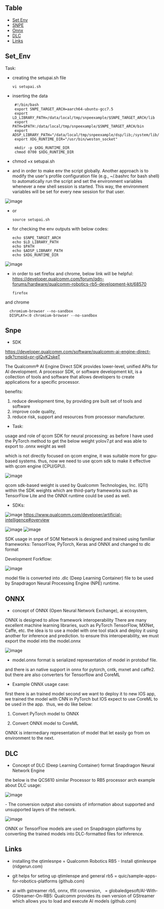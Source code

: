 ## Table

* [Set Env](#set_env)
* [SNPE](#snpe)
* [Onnx](#onnx)
* [DLC](#dlc)
* [Links](#links)


## Set_Env

Task:
- creating the setupai.sh file

      vi setupai.sh

- inserting the data


       #!/bin/bash
       export SNPE_TARGET_ARCH=aarch64-ubuntu-gcc7.5
       export LD_LIBRARY_PATH=/data/local/tmp/snpeexample/$SNPE_TARGET_ARCH/lib
       export PATH=$PATH:/data/local/tmp/snpeexample/$SNPE_TARGET_ARCH/bin
       export ADSP_LIBRARY_PATH="/data/local/tmp/snpeexample/dsp/lib;/system/lib/rfsa/adsp;/system/vendor/lib/rfsa/adsp;/dsp"
       export XDG_RUNTIME_DIR="/usr/bin/weston_socket"
   
       mkdir -p $XDG_RUNTIME_DIR
       chmod 0700 $XDG_RUNTIME_DIR

-    chmod +x setupai.sh

- and in order to make env the script globally. Another approach is to modify the user's profile configuration file (e.g., ~/.bashrc for bash shell) to automatically run the script and set the environment variables whenever a new shell session is started. This way, the environment variables will be set for every new session for that user.

![image](https://github.com/UbaydullohML/AB300-AI-models/assets/75980506/8c8adde4-145b-460c-a940-18803ab510ce)

- or
  
      source setupai.sh

- for checking the env outputs with below codes:

      echo $SNPE_TARGET_ARCH
      echo $LD_LIBRARY_PATH
      echo $PATH
      echo $ADSP_LIBRARY_PATH
      echo $XDG_RUNTIME_DIR
  
![image](https://github.com/UbaydullohML/AB300-AI-models/assets/75980506/0fd59a55-5e75-4a6e-8f63-5d82b4f67f63)


- in order to set firefox and chrome, below link will be helpful:
https://developer.qualcomm.com/forum/qdn-forums/hardware/qualcomm-robotics-rb5-development-kit/68570

      firefox

and chrome

      chromium-browser --no-sandbox
      DISPLAY=:0 chromium-browser --no-sandbox


## Snpe

- SDK 

https://developer.qualcomm.com/software/qualcomm-ai-engine-direct-sdk?cmpid=pr-glQvK2skeT

The Qualcomm® AI Engine Direct SDK provides lower-level, unified APIs for AI development.
A processor SDK, or software development kit, is a collection of tools and software that allows developers to create applications for a specific processor. 

benefits:
1. reduce development time, by providing pre built set of tools and software
2. improve code quality,
3. reduce risk, support and resources from processor manufacturer. 

- Task:

usage and role of qcom SDK for neural processing:
as before I have used the PyTorch method to get the below weight yolov7.pt
and was able to export to .onnx weight as well

which is not directly focused on qcom engine, it was suitable more for gpu-based systems.
thus, now we need to use qcom sdk to make it effective with qcom engine (CPU/GPU).

![image](https://github.com/UbaydullohML/AB300-AI-models/assets/75980506/cbd53f7d-b327-4c42-83bd-4a10155627f2)

qcom sdk-based weight is used by Qualcomm Technologies, Inc. (QTI) within the SDK
weights which are third-party frameworks such as TensorFlow Lite and the ONNX runtime could be used as well.


- SDKs:

![image](https://github.com/UbaydullohML/AB300-AI-models/assets/75980506/1d10de03-5044-42e4-8e5c-88c41e75fc79)
https://www.qualcomm.com/developer/artificial-intelligence#overview

![image](https://github.com/UbaydullohML/AB300-AI-models/assets/75980506/072d823e-db5a-4768-82bc-36de9dbc94e3)
![image](https://github.com/UbaydullohML/AB300-AI-models/assets/75980506/838097f1-9f2e-4c15-bee1-f9ca3f5b9fd1)


SDK usage in snpe of SOM
Network is designed and trained using familiar frameworks: TensorFlow, PyTorch, Keras and ONNX
and changed to dlc format

Development Forkflow:

![image](https://github.com/UbaydullohML/AB300-AI-models/assets/75980506/5fe16e5b-bf1e-4c73-9962-c69b03a6e1f3)

model file is converted into .dlc (Deep Learning Container) file to be used by Snapdragon Neural Processing Engine (NPE) runtime.


## ONNX
- concept of ONNX (Open Neural Network Exchange), ai ecosystem,
  
ONNX is designed to allow framework interoperability
There are many excellent machine learning libraries, such as PyTorch TensorFlow, MXNet, Caffe, etc.
the idea is to use a model with one tool stack and deploy it using another for inference and prediction.
to ensure this interoperability, we must export the model into the model.onnx

![image](https://github.com/UbaydullohML/AB300-AI-models/assets/75980506/cfdb084e-f66d-4662-8e82-6784e57f037d)

- model.onnx format is serialized representation of model in protobuf file.
  
and there is an native support in onnx for pytorch, cntk, mxnet and caffe2. 
but there are also converters for Tensorflow and CoreML


- Example ONNX usage case:

first there is an trained model
second we want to deploy it to new IOS app, 
we trained the model with CNN in PyTorch but IOS expect to use CoreML to be used in the app. 
thus, we do like below:

1. Convert PyTorch model to ONNX

2. Convert ONNX model to CoreML


ONNX is intermediary representation of model that let easily go from on environment to the next. 




## DLC 
- Concept of DLC (Deep Learning Container) format Snapdragon Neural Network Engine

the below is the QCS610 similar Processor to RB5 processor arch example about DLC usage:

![image](https://github.com/UbaydullohML/AB300-AI-models/assets/75980506/86232d1f-b8f7-442c-a940-35a0111873a8)

- The conversion output also consists of information about supported and unsupported layers of the network.

![image](https://github.com/UbaydullohML/AB300-AI-models/assets/75980506/e3bcd305-b60f-474a-b25a-2d44306b40c4)

ONNX or TensorFlow models are used on Snapdragon platforms by converting the trained models into DLC-formatted files for inference.


## Links
- installing the qtimlesnpe = Qualcomm Robotics RB5 - Install qtimlesnpe (ridgerun.com)

- git helps for seting up qtimlenspe and general rb5 = quic/sample-apps-for-robotics-platforms (github.com)

- ai with gstreamer rb5, onnx, tflit conversion,   = globaledgesoft/AI-With-GStreamer-On-RB5: Qualcomm provides its own version of GStreamer which allows you to load and execute AI models (github.com)
